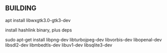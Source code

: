 
## BUILDING

  apt install libwxgtk3.0-gtk3-dev
  
  install hashlink binary, plus deps
  
sudo apt-get install libpng-dev libturbojpeg-dev libvorbis-dev libopenal-dev libsdl2-dev libmbedtls-dev libuv1-dev libsqlite3-dev  
